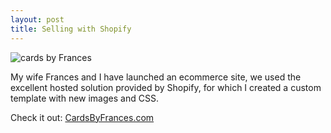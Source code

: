 ```yaml
---
layout: post
title: Selling with Shopify
---
```


![cards by Frances](https://cloud.githubusercontent.com/assets/1637993/10108879/28be87c2-6389-11e5-9612-982811dfe607.jpg "Large example image")

My wife Frances and I have launched an ecommerce site, we used the excellent hosted solution provided by Shopify, for which I created a custom template with new images and CSS.

Check it out: [CardsByFrances.com](http://www.cardsbyfrances.com)
